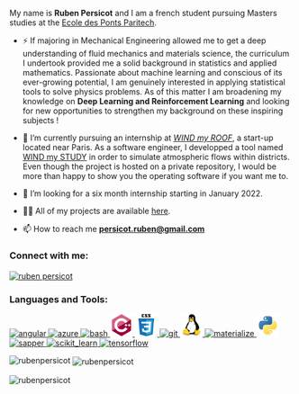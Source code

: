 My name is **Ruben Persicot** and I am a french student pursuing Masters studies at the [Ecole des Ponts Paritech](https://www.ecoledesponts.fr/en).

- ⚡ If majoring in Mechanical Engineering allowed me to get a deep understanding of fluid mechanics and materials science, the curriculum I undertook provided me a solid background in statistics and applied mathematics. Passionate about machine learning and conscious of its ever-growing potential, I am genuinely interested in applying statistical tools to solve physics problems. As of this matter I am broadening my knowledge on **Deep Learning and Reinforcement Learning** and looking for new opportunities to strengthen my background on these inspiring subjects !

- 🔭 I’m currently pursuing an internship at *[WIND my ROOF](https://www.windmyroof.com/en/)*, a start-up located near Paris. As a software engineer, I developped a tool named [WIND my STUDY](https://github.com/rubenpersicot/WIND_my_STUDY) in order to simulate atmospheric flows within districts. Even though the project is hosted on a private repository, I would be more than happy to show you the operating software if you want me to. 

- 🤝 I’m looking for a six month internship starting in January 2022.

- 👨‍💻 All of my projects are available [here](https://github.com/rubenpersicot). 

- 📫 How to reach me **persicot.ruben@gmail.com**

<h3 align="left">Connect with me:</h3>
<p align="left">
<a href="https://linkedin.com/in/ruben persicot" target="blank"><img align="center" src="https://raw.githubusercontent.com/rahuldkjain/github-profile-readme-generator/master/src/images/icons/Social/linked-in-alt.svg" alt="ruben persicot" height="30" width="40" /></a>
</p>

<h3 align="left">Languages and Tools:</h3>
<p align="left"> <a href="https://angular.io" target="_blank"> <img src="https://angular.io/assets/images/logos/angular/angular.svg" alt="angular" width="40" height="40"/> </a> <a href="https://azure.microsoft.com/en-in/" target="_blank"> <img src="https://www.vectorlogo.zone/logos/microsoft_azure/microsoft_azure-icon.svg" alt="azure" width="40" height="40"/> </a> <a href="https://www.gnu.org/software/bash/" target="_blank"> <img src="https://www.vectorlogo.zone/logos/gnu_bash/gnu_bash-icon.svg" alt="bash" width="40" height="40"/> </a> <a href="https://www.w3schools.com/cpp/" target="_blank"> <img src="https://raw.githubusercontent.com/devicons/devicon/master/icons/cplusplus/cplusplus-original.svg" alt="cplusplus" width="40" height="40"/> </a> <a href="https://www.w3schools.com/css/" target="_blank"> <img src="https://raw.githubusercontent.com/devicons/devicon/master/icons/css3/css3-original-wordmark.svg" alt="css3" width="40" height="40"/> </a> <a href="https://git-scm.com/" target="_blank"> <img src="https://www.vectorlogo.zone/logos/git-scm/git-scm-icon.svg" alt="git" width="40" height="40"/> </a> <a href="https://www.linux.org/" target="_blank"> <img src="https://raw.githubusercontent.com/devicons/devicon/master/icons/linux/linux-original.svg" alt="linux" width="40" height="40"/> </a> <a href="https://materializecss.com/" target="_blank"> <img src="https://raw.githubusercontent.com/prplx/svg-logos/5585531d45d294869c4eaab4d7cf2e9c167710a9/svg/materialize.svg" alt="materialize" width="40" height="40"/> </a> <a href="https://www.python.org" target="_blank"> <img src="https://raw.githubusercontent.com/devicons/devicon/master/icons/python/python-original.svg" alt="python" width="40" height="40"/> </a> <a href="https://sapper.svelte.dev/" target="_blank"> <img src="https://raw.githubusercontent.com/bestofjs/bestofjs-webui/master/public/logos/sapper.svg" alt="sapper" width="40" height="40"/> </a> <a href="https://scikit-learn.org/" target="_blank"> <img src="https://upload.wikimedia.org/wikipedia/commons/0/05/Scikit_learn_logo_small.svg" alt="scikit_learn" width="40" height="40"/> </a> <a href="https://www.tensorflow.org" target="_blank"> <img src="https://www.vectorlogo.zone/logos/tensorflow/tensorflow-icon.svg" alt="tensorflow" width="40" height="40"/> </a> </p>

<p><img align="left" src="https://github-readme-stats.vercel.app/api/top-langs?username=rubenpersicot&show_icons=true&locale=en&layout=compact" alt="rubenpersicot" /></p>

<p>&nbsp;<img align="center" src="https://github-readme-stats.vercel.app/api?username=rubenpersicot&show_icons=true&locale=en" alt="rubenpersicot" /></p>

<p><img align="center" src="https://github-readme-streak-stats.herokuapp.com/?user=rubenpersicot&" alt="rubenpersicot" /></p>

